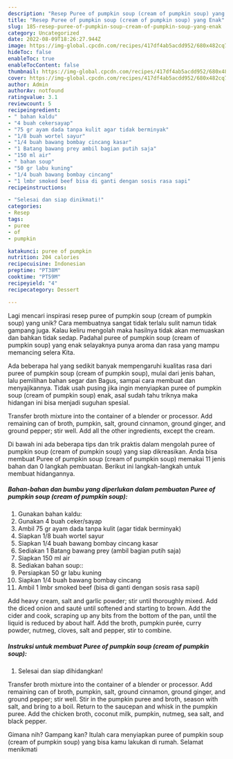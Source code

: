 ```yaml
---
description: "Resep Puree of pumpkin soup (cream of pumpkin soup) yang Enak"
title: "Resep Puree of pumpkin soup (cream of pumpkin soup) yang Enak"
slug: 185-resep-puree-of-pumpkin-soup-cream-of-pumpkin-soup-yang-enak
category: Uncategorized
date: 2022-08-09T18:26:27.944Z
image: https://img-global.cpcdn.com/recipes/417df4ab5acdd952/680x482cq70/puree-of-pumpkin-soup-cream-of-pumpkin-soup-foto-resep-utama.jpg
hideToc: false
enableToc: true
enableTocContent: false
thumbnail: https://img-global.cpcdn.com/recipes/417df4ab5acdd952/680x482cq70/puree-of-pumpkin-soup-cream-of-pumpkin-soup-foto-resep-utama.jpg
cover: https://img-global.cpcdn.com/recipes/417df4ab5acdd952/680x482cq70/puree-of-pumpkin-soup-cream-of-pumpkin-soup-foto-resep-utama.jpg
author: Admin
authorAv: notfound
ratingvalue: 3.1
reviewcount: 5
recipeingredient:
- " bahan kaldu"
- "4 buah cekersayap"
- "75 gr ayam dada tanpa kulit agar tidak berminyak"
- "1/8 buah wortel sayur"
- "1/4 buah bawang bombay cincang kasar"
- "1 Batang bawang prey ambil bagian putih saja"
- "150 ml air"
- " bahan soup"
- "50 gr labu kuning"
- "1/4 buah bawang bombay cincang"
- "1 lmbr smoked beef bisa di ganti dengan sosis rasa sapi"
recipeinstructions:

- "Selesai dan siap dinikmati!"
categories:
- Resep
tags:
- puree
- of
- pumpkin

katakunci: puree of pumpkin 
nutrition: 204 calories
recipecuisine: Indonesian
preptime: "PT38M"
cooktime: "PT59M"
recipeyield: "4"
recipecategory: Dessert

---
```





Lagi mencari inspirasi resep puree of pumpkin soup (cream of pumpkin soup) yang unik? Cara membuatnya sangat tidak terlalu sulit namun tidak gampang juga. Kalau keliru mengolah maka hasilnya tidak akan memuaskan dan bahkan tidak sedap. Padahal puree of pumpkin soup (cream of pumpkin soup) yang enak selayaknya punya aroma dan rasa yang mampu memancing selera Kita.





Ada beberapa hal yang sedikit banyak mempengaruhi kualitas rasa dari puree of pumpkin soup (cream of pumpkin soup), mulai dari jenis bahan, lalu pemilihan bahan segar dan Bagus, sampai cara membuat dan menyajikannya. Tidak usah pusing jika ingin menyiapkan puree of pumpkin soup (cream of pumpkin soup) enak,      asal sudah tahu triknya maka hidangan ini bisa menjadi suguhan spesial.














Transfer broth mixture into the container of a blender or processor. Add remaining can of broth, pumpkin, salt, ground cinnamon, ground ginger, and ground pepper; stir well. Add all the other ingredients, except the cream.






Di bawah ini ada beberapa tips dan trik praktis dalam mengolah puree of pumpkin soup (cream of pumpkin soup) yang siap dikreasikan. Anda bisa membuat Puree of pumpkin soup (cream of pumpkin soup) memakai 11 jenis bahan dan 0 langkah pembuatan. Berikut ini langkah-langkah untuk membuat hidangannya.

<!--inarticleads1-->

##### Bahan-bahan dan bumbu yang diperlukan dalam pembuatan Puree of pumpkin soup (cream of pumpkin soup):

1. Gunakan  bahan kaldu:
1. Gunakan 4 buah ceker/sayap
1. Ambil 75 gr ayam dada tanpa kulit (agar tidak berminyak)
1. Siapkan 1/8 buah wortel sayur
1. Siapkan 1/4 buah bawang bombay cincang kasar
1. Sediakan 1 Batang bawang prey (ambil bagian putih saja)
1. Siapkan 150 ml air
1. Sediakan  bahan soup::
1. Persiapkan 50 gr labu kuning
1. Siapkan 1/4 buah bawang bombay cincang
1. Ambil 1 lmbr smoked beef (bisa di ganti dengan sosis rasa sapi)


Add heavy cream, salt and garlic powder; stir until thoroughly mixed. Add the diced onion and sauté until softened and starting to brown. Add the cider and cook, scraping up any bits from the bottom of the pan, until the liquid is reduced by about half. Add the broth, pumpkin purée, curry powder, nutmeg, cloves, salt and pepper, stir to combine. 

<!--inarticleads2-->

##### Instruksi untuk membuat Puree of pumpkin soup (cream of pumpkin soup):


1. Selesai dan siap dihidangkan!

Transfer broth mixture into the container of a blender or processor. Add remaining can of broth, pumpkin, salt, ground cinnamon, ground ginger, and ground pepper; stir well. Stir in the pumpkin puree and broth, season with salt, and bring to a boil. Return to the saucepan and whisk in the pumpkin puree. Add the chicken broth, coconut milk, pumpkin, nutmeg, sea salt, and black pepper. 

Gimana nih? Gampang kan? Itulah cara menyiapkan puree of pumpkin soup (cream of pumpkin soup) yang bisa kamu lakukan di rumah. Selamat menikmati
